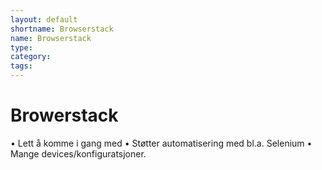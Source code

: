 ```yaml
---
layout: default
shortname: Browserstack
name: Browserstack
type: 
category: 
tags: 
---
```


# Browerstack

•	Lett å komme i gang med 
•	Støtter automatisering med bl.a. Selenium
•	Mange devices/konfiguratsjoner.
